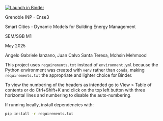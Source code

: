 [![Launch in Binder](https://mybinder.org/badge_logo.svg)](https://mybinder.org/v2/gh/caalvo/Smart_Cities_modelling/HEAD?filepath=SmartCities_BuildingThermics_Project_no_numbering.ipynb)



Grenoble INP - Ense3

Smart Cities - Dynamic Models for Building Energy Management

SEM/SGB M1

May 2025


Angelo Gabriele Ianzano, Juan Calvo Santa Teresa, Mohsin Mehmood


This project uses `requirements.txt` instead of `environment.yml` because the Python environment was created with `venv` rather than `conda`, making `requirements.txt` the appropriate and lighter choice for Binder.


To view the numbering of the headers as intended go to View > Table of contents or do Ctrl+Shift+K and click on the top left button with three horizontal lines and numbering to disable the auto-numbering.


If running locally, install dependencies with:

```bash
pip install -r requirements.txt
